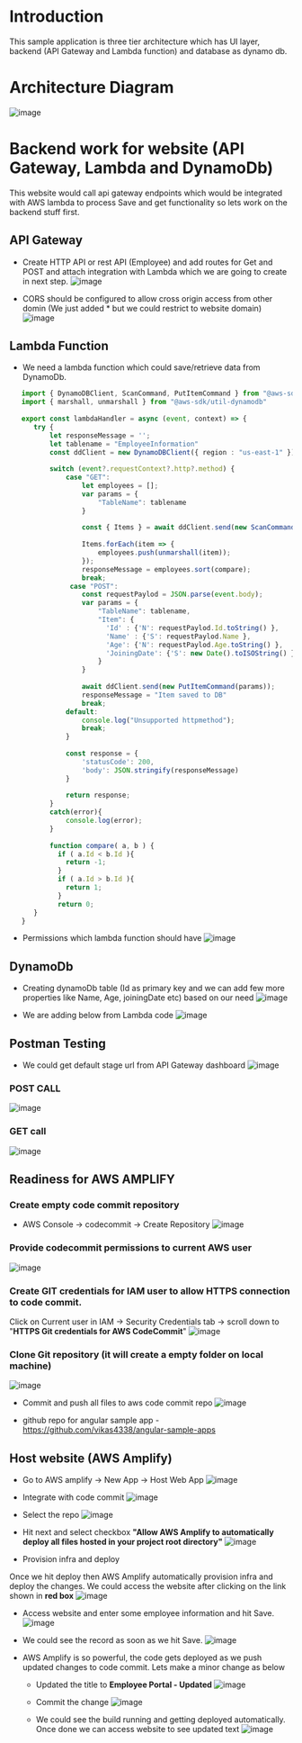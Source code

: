 # Introduction
This sample application is three tier architecture which has UI layer, backend (API Gateway and Lambda function) and database as dynamo db. 

# Architecture Diagram
![image](https://github.com/vikas4338/cloud-stuff/assets/13362154/4f2f3421-c29f-4ed8-a3d7-a52d3f8cccde)

# Backend work for website (API Gateway, Lambda and DynamoDb)
This website would call api gateway endpoints which would be integrated with AWS lambda to process Save and get functionality so lets work on the backend stuff first.

## API Gateway
- Create HTTP API or rest API (Employee) and add routes for Get and POST and attach integration with Lambda which we are going to create in next step.
  ![image](https://github.com/vikas4338/cloud-stuff/assets/13362154/b400e7d1-d344-4b19-8ab1-691beaa6e19f)

- CORS should be configured to allow cross origin access from other domin (We just added * but we could restrict to website domain)
  ![image](https://github.com/vikas4338/cloud-stuff/assets/13362154/839dfe1e-d53e-411f-9194-1e52cc1a2587)

## Lambda Function
- We need a lambda function which could save/retrieve data from DynamoDb. 

```typescript
   import { DynamoDBClient, ScanCommand, PutItemCommand } from "@aws-sdk/client-dynamodb"
   import { marshall, unmarshall } from "@aws-sdk/util-dynamodb"
  
   export const lambdaHandler = async (event, context) => {
      try {
          let responseMessage = '';
          let tablename = "EmployeeInformation"
          const ddClient = new DynamoDBClient({ region : "us-east-1" }); 
          
          switch (event?.requestContext?.http?.method) {
              case "GET":
                  let employees = [];
                  var params = {
                      "TableName": tablename
                  }
  
                  const { Items } = await ddClient.send(new ScanCommand(params));
  
                  Items.forEach(item => {
                      employees.push(unmarshall(item));
                  });
                  responseMessage = employees.sort(compare);
                  break;
               case "POST":
                  const requestPaylod = JSON.parse(event.body);
                  var params = {
                      "TableName": tablename,
                      "Item": {
                        'Id' : {'N': requestPaylod.Id.toString() },
                        'Name' : {'S': requestPaylod.Name },
                        'Age': {'N': requestPaylod.Age.toString() },
                        'JoiningDate': {'S': new Date().toISOString() }
                      }
                  }
  
                  await ddClient.send(new PutItemCommand(params));
                  responseMessage = "Item saved to DB"
                  break;
              default:
                  console.log("Unsupported httpmethod");
                  break;
              }
  
              const response = {
                  'statusCode': 200,
                  'body': JSON.stringify(responseMessage)
              }
  
              return response;
          }
          catch(error){
              console.log(error);
          }
          
          function compare( a, b ) {
            if ( a.Id < b.Id ){
              return -1;
            }
            if ( a.Id > b.Id ){
              return 1;
            }
            return 0;
      }
   }
```

- Permissions which lambda function should have
  ![image](https://github.com/vikas4338/cloud-stuff/assets/13362154/1c4e8239-e240-46a5-b141-b10dc0a21e9c)

## DynamoDb

- Creating dynamoDb table (Id as primary key and we can add few more properties like Name, Age, joiningDate etc) based on our need
  ![image](https://github.com/vikas4338/cloud-stuff/assets/13362154/952ffbc2-00c2-472b-8011-352ad1ca0404)

- We are adding below from Lambda code
  ![image](https://github.com/vikas4338/cloud-stuff/assets/13362154/1501de99-4224-4217-817a-489336d7f232)

## Postman Testing
- We could get default stage url from API Gateway dashboard
![image](https://github.com/vikas4338/cloud-stuff/assets/13362154/c26d9c16-7fd7-4042-a063-aa7a46882514)

### POST CALL
![image](https://github.com/vikas4338/cloud-stuff/assets/13362154/de3fbe4f-b489-4503-a8c0-ead62482df7e)

### GET call 
![image](https://github.com/vikas4338/cloud-stuff/assets/13362154/77d343be-3bd4-469b-bcdf-449709e6c3aa)

## Readiness for AWS AMPLIFY

### Create empty code commit repository
- AWS Console -> codecommit -> Create Repository
![image](https://github.com/vikas4338/cloud-stuff/assets/13362154/068cef70-818e-4fd0-9284-47b7ceb7cf3a)

### Provide codecommit permissions to current AWS user
![image](https://github.com/vikas4338/cloud-stuff/assets/13362154/3aa56040-ef20-46bf-8a27-01f43499dbbc)

### Create GIT credentials for IAM user to allow HTTPS connection to code commit.
Click on Current user in IAM -> Security Credentials tab -> scroll down to "**HTTPS Git credentials for AWS CodeCommit**" 
![image](https://github.com/vikas4338/cloud-stuff/assets/13362154/b5fb7aa5-9ac4-471e-bf93-7f227ceb5de2)

### Clone Git repository (it will create a empty folder on local machine) 
![image](https://github.com/vikas4338/cloud-stuff/assets/13362154/4edd4d3f-cd67-48bf-be8e-e9808e41ba57)

- Commit and push all files to aws code commit repo
![image](https://github.com/vikas4338/cloud-stuff/assets/13362154/60e5e91a-6743-4b90-8d28-dd363385fb8c)

- github repo for angular sample app - https://github.com/vikas4338/angular-sample-apps

## Host website (AWS Amplify)
- Go to AWS amplify -> New App -> Host Web App
![image](https://github.com/vikas4338/cloud-stuff/assets/13362154/b6c829d5-489a-4b33-bad3-ea1efa14dcbc)

- Integrate with code commit
  ![image](https://github.com/vikas4338/cloud-stuff/assets/13362154/8916d45c-e200-491f-8a8f-14c348358e7b)

- Select the repo
  ![image](https://github.com/vikas4338/cloud-stuff/assets/13362154/c3ebe35d-8359-49b2-9cb6-b877da81d19f)

- Hit next and select checkbox **"Allow AWS Amplify to automatically deploy all files hosted in your project root directory"**
  ![image](https://github.com/vikas4338/cloud-stuff/assets/13362154/d9fcaa0d-c49a-48c1-8e2e-abb7c7375dc9)

- Provision infra and deploy

Once we hit deploy then AWS Amplify automatically provision infra and deploy the changes. We could access the website after clicking on the link shown in **red box**
![image](https://github.com/vikas4338/cloud-stuff/assets/13362154/9d9ca049-2b55-4b1a-9aff-2d98748c9d3d)

- Access website and enter some employee information and hit Save.
  ![image](https://github.com/vikas4338/cloud-stuff/assets/13362154/4a0bbc8d-c1cb-479a-8fd1-b1690b5d1c5b)

- We could see the record as soon as we hit Save.
  ![image](https://github.com/vikas4338/cloud-stuff/assets/13362154/250e2cbb-ba08-49fd-aca8-61cb76ecb90c)

- AWS Amplify is so powerful, the code gets deployed as we push updated changes to code commit. Lets make a minor change as below

  - Updated the title to **Employee Portal - Updated**
  ![image](https://github.com/vikas4338/cloud-stuff/assets/13362154/8e1e84d5-7bb9-4f85-a5f2-e4420f5df31b)

  - Commit the change
  ![image](https://github.com/vikas4338/cloud-stuff/assets/13362154/47beb2b9-d6b5-4294-8f80-fa334ffd0240)

  - We could see the build running and getting deployed automatically. Once done we can access website to see updated text
  ![image](https://github.com/vikas4338/cloud-stuff/assets/13362154/b8419cc8-d1dc-4cf7-9c2d-a0c75f7bfe38)

